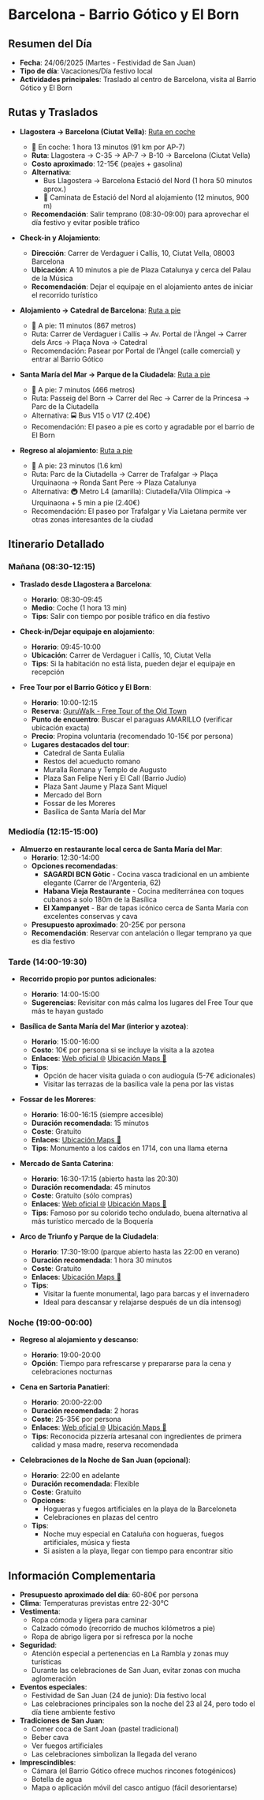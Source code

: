 # Barcelona - Barrio Gótico y El Born

## Resumen del Día
* **Fecha**: 24/06/2025 (Martes - Festividad de San Juan)
* **Tipo de día**: Vacaciones/Día festivo local
* **Actividades principales**: Traslado al centro de Barcelona, visita al Barrio Gótico y El Born

## Rutas y Traslados
* **Llagostera → Barcelona (Ciutat Vella)**: [Ruta en coche](https://www.google.com/maps/dir/?api=1&origin=Carrer+Sant+Feliu,+28,+17240+Llagostera,+Girona&destination=Carrer+de+Verdaguer+i+Call%C3%ADs,+10,+Ciutat+Vella,+08003+Barcelona&travelmode=driving)
  * 🚕 En coche: 1 hora 13 minutos (91 km por AP-7)
  * **Ruta**: Llagostera → C-35 → AP-7 → B-10 → Barcelona (Ciutat Vella)
  * **Costo aproximado**: 12-15€ (peajes + gasolina)
  * **Alternativa**: 
    * Bus Llagostera → Barcelona Estació del Nord (1 hora 50 minutos aprox.)
    * 🚶 Caminata de Estació del Nord al alojamiento (12 minutos, 900 m)
  * **Recomendación**: Salir temprano (08:30-09:00) para aprovechar el día festivo y evitar posible tráfico

* **Check-in y Alojamiento**:
  * **Dirección**: Carrer de Verdaguer i Callís, 10, Ciutat Vella, 08003 Barcelona
  * **Ubicación**: A 10 minutos a pie de Plaza Catalunya y cerca del Palau de la Música
  * **Recomendación**: Dejar el equipaje en el alojamiento antes de iniciar el recorrido turístico

* **Alojamiento → Catedral de Barcelona**: [Ruta a pie](https://www.google.com/maps/dir/?api=1&origin=Carrer+de+Verdaguer+i+Call%C3%ADs,+10,+Ciutat+Vella,+08003+Barcelona&destination=Catedral+de+Barcelona&travelmode=walking)
  * 🚶 A pie: 11 minutos (867 metros)
  * Ruta: Carrer de Verdaguer i Callís → Av. Portal de l'Àngel → Carrer dels Arcs → Plaça Nova → Catedral
  * Recomendación: Pasear por Portal de l'Àngel (calle comercial) y entrar al Barrio Gótico

* **Santa María del Mar → Parque de la Ciudadela**: [Ruta a pie](https://www.google.com/maps/dir/?api=1&origin=Basilica+de+Santa+Maria+del+Mar+Barcelona&destination=Parc+de+la+Ciutadella&travelmode=walking)
  * 🚶 A pie: 7 minutos (466 metros)
  * Ruta: Passeig del Born → Carrer del Rec → Carrer de la Princesa → Parc de la Ciutadella
  * Alternativa: 🚍 Bus V15 o V17 (2.40€)
  * Recomendación: El paseo a pie es corto y agradable por el barrio de El Born

* **Regreso al alojamiento**: [Ruta a pie](https://www.google.com/maps/dir/?api=1&origin=Parc+de+la+Ciutadella&destination=Plaza+Catalunya+8+Barcelona&travelmode=walking)
  * 🚶 A pie: 23 minutos (1.6 km)
  * Ruta: Parc de la Ciutadella → Carrer de Trafalgar → Plaça Urquinaona → Ronda Sant Pere → Plaza Catalunya
  * Alternativa: 🚇 Metro L4 (amarilla): Ciutadella/Vila Olímpica → Urquinaona + 5 min a pie (2.40€)
  * Recomendación: El paseo por Trafalgar y Vía Laietana permite ver otras zonas interesantes de la ciudad

## Itinerario Detallado
### Mañana (08:30-12:15)

* **Traslado desde Llagostera a Barcelona**:
  * **Horario**: 08:30-09:45
  * **Medio**: Coche (1 hora 13 min)
  * **Tips**: Salir con tiempo por posible tráfico en día festivo

* **Check-in/Dejar equipaje en alojamiento**:
  * **Horario**: 09:45-10:00
  * **Ubicación**: Carrer de Verdaguer i Callís, 10, Ciutat Vella
  * **Tips**: Si la habitación no está lista, pueden dejar el equipaje en recepción

* **Free Tour por el Barrio Gótico y El Born**:
  * **Horario**: 10:00-12:15
  * **Reserva**: [GuruWalk - Free Tour of the Old Town](https://www.guruwalk.com/walks/564-free-tour-of-the-old-town-of-barcelona-gothic-quarter-and-borne)
  * **Punto de encuentro**: Buscar el paraguas AMARILLO (verificar ubicación exacta)
  * **Precio**: Propina voluntaria (recomendado 10-15€ por persona)
  * **Lugares destacados del tour**:
    * Catedral de Santa Eulalia
    * Restos del acueducto romano
    * Muralla Romana y Templo de Augusto
    * Plaza San Felipe Neri y El Call (Barrio Judío)
    * Plaza Sant Jaume y Plaza Sant Miquel
    * Mercado del Born
    * Fossar de les Moreres
    * Basílica de Santa María del Mar

### Mediodía (12:15-15:00)
* **Almuerzo en restaurante local cerca de Santa María del Mar**:
  * **Horario**: 12:30-14:00
  * **Opciones recomendadas**: 
    * **SAGARDI BCN Gòtic** - Cocina vasca tradicional en un ambiente elegante (Carrer de l'Argenteria, 62)
    * **Habana Vieja Restaurante** - Cocina mediterránea con toques cubanos a solo 180m de la Basílica
    * **El Xampanyet** - Bar de tapas icónico cerca de Santa María con excelentes conservas y cava
  * **Presupuesto aproximado**: 20-25€ por persona
  * **Recomendación**: Reservar con antelación o llegar temprano ya que es día festivo

### Tarde (14:00-19:30)
* **Recorrido propio por puntos adicionales**:
  * **Horario**: 14:00-15:00
  * **Sugerencias**: Revisitar con más calma los lugares del Free Tour que más te hayan gustado

* **Basílica de Santa María del Mar (interior y azotea)**: 
  * **Horario**: 15:00-16:00
  * **Costo**: 10€ por persona si se incluye la visita a la azotea
  * **Enlaces**: [Web oficial 🌐](https://www.santamariadelmarbarcelona.org) [Ubicación Maps 📍](https://www.google.com/maps/dir/?api=1&destination=Basilica+de+Santa+Maria+del+Mar+Barcelona&travelmode=walking)
  * **Tips**: 
    * Opción de hacer visita guiada o con audioguía (5-7€ adicionales)
    * Visitar las terrazas de la basílica vale la pena por las vistas

* **Fossar de les Moreres**:
  * **Horario**: 16:00-16:15 (siempre accesible)
  * **Duración recomendada**: 15 minutos
  * **Coste**: Gratuito
  * **Enlaces**: [Ubicación Maps 📍](https://www.google.com/maps/dir/?api=1&destination=Fossar+de+les+Moreres+Barcelona&travelmode=walking)
  * **Tips**: Monumento a los caídos en 1714, con una llama eterna

* **Mercado de Santa Caterina**:
  * **Horario**: 16:30-17:15 (abierto hasta las 20:30)
  * **Duración recomendada**: 45 minutos
  * **Coste**: Gratuito (sólo compras)
  * **Enlaces**: [Web oficial 🌐](https://www.mercatsantacaterina.com) [Ubicación Maps 📍](https://www.google.com/maps/dir/?api=1&destination=Mercat+de+Santa+Caterina+Barcelona&travelmode=walking)
  * **Tips**: Famoso por su colorido techo ondulado, buena alternativa al más turístico mercado de la Boquería

* **Arco de Triunfo y Parque de la Ciudadela**:
  * **Horario**: 17:30-19:00 (parque abierto hasta las 22:00 en verano)
  * **Duración recomendada**: 1 hora 30 minutos
  * **Coste**: Gratuito
  * **Enlaces**: [Ubicación Maps 📍](https://www.google.com/maps/dir/?api=1&destination=Parc+de+la+Ciutadella+Barcelona&travelmode=walking)
  * **Tips**: 
    * Visitar la fuente monumental, lago para barcas y el invernadero
    * Ideal para descansar y relajarse después de un día intensog)

### Noche (19:00-00:00)
* **Regreso al alojamiento y descanso**: 
  * **Horario**: 19:00-20:00
  * **Opción**: Tiempo para refrescarse y prepararse para la cena y celebraciones nocturnas

* **Cena en Sartoria Panatieri**: 
  * **Horario**: 20:00-22:00
  * **Duración recomendada**: 2 horas
  * **Coste**: 25-35€ por persona
  * **Enlaces**: [Web oficial 🌐](https://www.sartoriapanatieri.com) [Ubicación Maps 📍](https://www.google.com/maps/dir/?api=1&destination=Sartoria+Panatieri+Barcelona&travelmode=walking)
  * **Tips**: Reconocida pizzería artesanal con ingredientes de primera calidad y masa madre, reserva recomendada

* **Celebraciones de la Noche de San Juan (opcional)**:
  * **Horario**: 22:00 en adelante
  * **Duración recomendada**: Flexible
  * **Coste**: Gratuito
  * **Opciones**: 
    * Hogueras y fuegos artificiales en la playa de la Barceloneta
    * Celebraciones en plazas del centro
  * **Tips**: 
    * Noche muy especial en Cataluña con hogueras, fuegos artificiales, música y fiesta
    * Si asisten a la playa, llegar con tiempo para encontrar sitio

## Información Complementaria
* **Presupuesto aproximado del día**: 60-80€ por persona
* **Clima**: Temperaturas previstas entre 22-30°C
* **Vestimenta**: 
  * Ropa cómoda y ligera para caminar
  * Calzado cómodo (recorrido de muchos kilómetros a pie)
  * Ropa de abrigo ligera por si refresca por la noche
* **Seguridad**: 
  * Atención especial a pertenencias en La Rambla y zonas muy turísticas
  * Durante las celebraciones de San Juan, evitar zonas con mucha aglomeración
* **Eventos especiales**:
  * Festividad de San Juan (24 de junio): Día festivo local
  * Las celebraciones principales son la noche del 23 al 24, pero todo el día tiene ambiente festivo
* **Tradiciones de San Juan**:
  * Comer coca de Sant Joan (pastel tradicional)
  * Beber cava
  * Ver fuegos artificiales
  * Las celebraciones simbolizan la llegada del verano
* **Imprescindibles**:
  * Cámara (el Barrio Gótico ofrece muchos rincones fotogénicos)
  * Botella de agua
  * Mapa o aplicación móvil del casco antiguo (fácil desorientarse)
